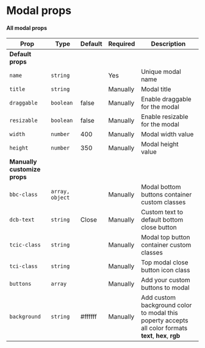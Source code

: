 # Modal props

#### All modal props

| **Prop**                     | **Type**        | **Default** | **Required** | **Description**                                                                                        |
|------------------------------|-----------------|-------------|--------------|--------------------------------------------------------------------------------------------------------|
| **Default props**            |                 |             |              |                                                                                                        |
| `name`                       | `string`        |             | Yes          | Unique modal name                                                                                      |
| `title`                      | `string`        |             | Manually     | Modal title                                                                                            |
| `draggable`                  | `boolean`       | false       | Manually     | Enable draggable for the modal                                                                         |
| `resizable`                  | `boolean`       | false       | Manually     | Enable resizable for the modal                                                                         |
| `width`                      | `number`        | 400         | Manually     | Modal width value                                                                                      |
| `height`                     | `number`        | 350         | Manually     | Modal height value                                                                                     |
| **Manually customize props** |                 |             |              |                                                                                                        |
| `bbc-class`                  | `array, object` |             | Manually     | Modal bottom buttons container custom classes                                                          |
| `dcb-text`                   | `string`        | Close       | Manually     | Custom text to default bottom close button                                                             | 
| `tcic-class`                 | `string`        |             | Manually     | Modal top button container custom classes                                                              |  
| `tci-class`                  | `string`        |             | Manually     | Top modal close button icon class                                                                      |
| `buttons`                    | `array`         |             | Manually     | Add your custom buttons to modal                                                                       |
| `background`                 | `string`        | #ffffff     | Manually     | Add custom background color to modal this poperty accepts all color formats **text**, **hex**, **rgb** |